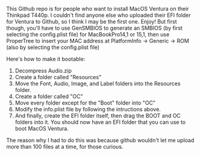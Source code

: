 This Github repo is for people who want to install MacOS Ventura on their Thinkpad T440p. I couldn't find anyone else who uploaded their EFI folder for Ventura to Github, so I think I may be the first one. Enjoy!
But first though, you'll have to use GenSMBIOS to generate an SMBIOS (by first selecting the config.plist file) for MacBookPro14,1 or 15,1, then use ProperTree to insert your MAC address at PlatformInfo -> Generic -> ROM (also by selecting the config.plist file)



Here's how to make it bootable:
1. Decompress Audio.zip
2. Create a folder called "Resources"
3. Move the Font, Audio, Image, and Label folders into the Resources folder.
4. Create a folder called "OC"
5. Move every folder except for the "Boot" folder into "OC"
6. Modify the info.plist file by following the intructions above.
7. And finally, create the EFI folder itself, then drag the BOOT and OC folders into it. You should now have an EFI folder that you can use to boot MacOS Ventura.



The reason why I had to do this was because github wouldn't let me upload more than 100 files at a time, for those curious.
